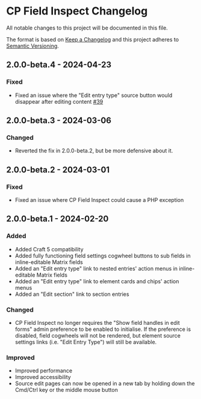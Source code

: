 # CP Field Inspect Changelog

All notable changes to this project will be documented in this file.

The format is based on [Keep a Changelog](http://keepachangelog.com/) and this project adheres to [Semantic Versioning](http://semver.org/).

## 2.0.0-beta.4 - 2024-04-23
### Fixed
- Fixed an issue where the "Edit entry type" source button would disappear after editing content [#39](https://github.com/mmikkel/CpFieldInspect-Craft/issues/39) 

## 2.0.0-beta.3 - 2024-03-06
### Changed
- Reverted the fix in 2.0.0-beta.2, but be more defensive about it.

## 2.0.0-beta.2 - 2024-03-01
### Fixed
- Fixed an issue where CP Field Inspect could cause a PHP exception

## 2.0.0-beta.1 - 2024-02-20
### Added
- Added Craft 5 compatibility
- Added fully functioning field settings cogwheel buttons to sub fields in inline-editable Matrix fields
- Added an "Edit entry type" link to nested entries' action menus in inline-editable Matrix fields
- Added an "Edit entry type" link to element cards and chips' action menus
- Added an "Edit section" link to section entries
### Changed
- CP Field Inspect no longer requires the "Show field handles in edit forms" admin preference to be enabled to initialise. If the preference is disabled, field cogwheels will not be rendered, but element source settings links (i.e. "Edit Entry Type") will still be available.
### Improved
- Improved performance
- Improved accessibility
- Source edit pages can now be opened in a new tab by holding down the Cmd/Ctrl key or the middle mouse button
